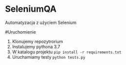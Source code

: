 # SeleniumQA
Automatyzacja z użyciem Selenium

#Uruchomienie
1. Klonujemy repozytrorium
2. Instalujemy pythona 3.7
3. W katalogu projektu `pip install -r requirements.txt`
4. Uruchamiamy testy `python tests.py`